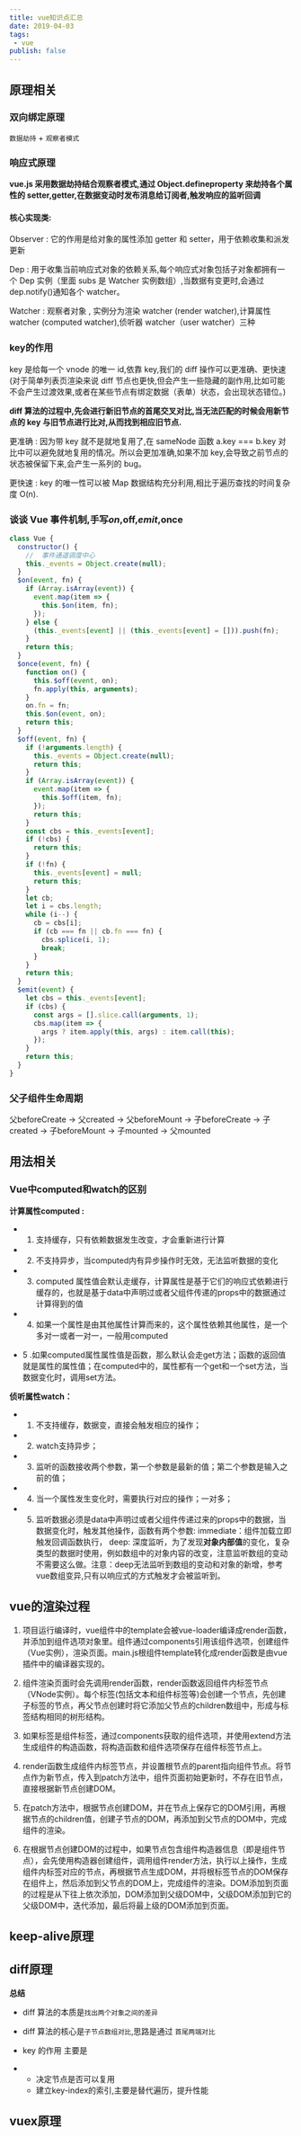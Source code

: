 ```yaml
---
title: vue知识点汇总
date: 2019-04-03
tags:
 - vue
publish: false
---
```


## 原理相关

### 双向绑定原理

`数据劫持` + `观察者模式`

### 响应式原理

**vue.js 采用数据劫持结合观察者模式,通过 Object.defineproperty 来劫持各个属性的 setter,getter,在数据变动时发布消息给订阅者,触发响应的监听回调**

#### 核心实现类:

Observer : 它的作用是给对象的属性添加 getter 和 setter，用于依赖收集和派发更新

Dep : 用于收集当前响应式对象的依赖关系,每个响应式对象包括子对象都拥有一个 Dep 实例（里面 subs 是 Watcher 实例数组）,当数据有变更时,会通过 dep.notify()通知各个 watcher。

Watcher : 观察者对象 , 实例分为渲染 watcher (render watcher),计算属性 watcher (computed watcher),侦听器 watcher（user watcher）三种

### key的作用

key 是给每一个 vnode 的唯一 id,依靠 key,我们的 diff 操作可以更准确、更快速 (对于简单列表页渲染来说 diff  节点也更快,但会产生一些隐藏的副作用,比如可能不会产生过渡效果,或者在某些节点有绑定数据（表单）状态，会出现状态错位。)

**diff 算法的过程中,先会进行新旧节点的首尾交叉对比,当无法匹配的时候会用新节点的 key 与旧节点进行比对,从而找到相应旧节点.**

更准确 : 因为带 key 就不是就地复用了,在 sameNode 函数  a.key === b.key 对比中可以避免就地复用的情况。所以会更加准确,如果不加 key,会导致之前节点的状态被保留下来,会产生一系列的 bug。

更快速 : key 的唯一性可以被 Map 数据结构充分利用,相比于遍历查找的时间复杂度 O(n).

### 谈谈 Vue 事件机制,手写$on,$off,$emit,$once

```js
class Vue {
  constructor() {
    //  事件通道调度中心
    this._events = Object.create(null);
  }
  $on(event, fn) {
    if (Array.isArray(event)) {
      event.map(item => {
        this.$on(item, fn);
      });
    } else {
      (this._events[event] || (this._events[event] = [])).push(fn);
    }
    return this;
  }
  $once(event, fn) {
    function on() {
      this.$off(event, on);
      fn.apply(this, arguments);
    }
    on.fn = fn;
    this.$on(event, on);
    return this;
  }
  $off(event, fn) {
    if (!arguments.length) {
      this._events = Object.create(null);
      return this;
    }
    if (Array.isArray(event)) {
      event.map(item => {
        this.$off(item, fn);
      });
      return this;
    }
    const cbs = this._events[event];
    if (!cbs) {
      return this;
    }
    if (!fn) {
      this._events[event] = null;
      return this;
    }
    let cb;
    let i = cbs.length;
    while (i--) {
      cb = cbs[i];
      if (cb === fn || cb.fn === fn) {
        cbs.splice(i, 1);
        break;
      }
    }
    return this;
  }
  $emit(event) {
    let cbs = this._events[event];
    if (cbs) {
      const args = [].slice.call(arguments, 1);
      cbs.map(item => {
        args ? item.apply(this, args) : item.call(this);
      });
    }
    return this;
  }
}
```

### 父子组件生命周期

父beforeCreate -> 父created -> 父beforeMount -> 子beforeCreate  -> 子created -> 子beforeMount -> 子mounted -> 父mounted

## 用法相关

### Vue中computed和watch的区别

**计算属性computed :** 

 - 1. 支持缓存，只有依赖数据发生改变，才会重新进行计算

 - 2. 不支持异步，当computed内有异步操作时无效，无法监听数据的变化

 - 3. computed 属性值会默认走缓存，计算属性是基于它们的响应式依赖进行缓存的，也就是基于data中声明过或者父组件传递的props中的数据通过计算得到的值

 - 4. 如果一个属性是由其他属性计算而来的，这个属性依赖其他属性，是一个多对一或者一对一，一般用computed

 -  5 .如果computed属性属性值是函数，那么默认会走get方法；函数的返回值就是属性的属性值；在computed中的，属性都有一个get和一个set方法，当数据变化时，调用set方法。

**侦听属性watch：**

 - 1. 不支持缓存，数据变，直接会触发相应的操作；

 - 2. watch支持异步；

 - 3. 监听的函数接收两个参数，第一个参数是最新的值；第二个参数是输入之前的值；

 - 4. 当一个属性发生变化时，需要执行对应的操作；一对多；

 - 5. 监听数据必须是data中声明过或者父组件传递过来的props中的数据，当数据变化时，触发其他操作，函数有两个参数:
immediate：组件加载立即触发回调函数执行，
deep: 深度监听，为了发现**对象内部值**的变化，复杂类型的数据时使用，例如数组中的对象内容的改变，注意监听数组的变动不需要这么做。注意：deep无法监听到数组的变动和对象的新增，参考vue数组变异,只有以响应式的方式触发才会被监听到。

## vue的渲染过程

1. 项目运行编译时，vue组件中的template会被vue-loader编译成render函数，并添加到组件选项对象里。组件通过components引用该组件选项，创建组件（Vue实例），渲染页面。main.js根组件template转化成render函数是由vue插件中的编译器实现的。

2. 组件渲染页面时会先调用render函数，render函数返回组件内标签节点（VNode实例）。每个标签(包括文本和组件标签等)会创建一个节点，先创建子标签的节点，再父节点创建时将它添加父节点的children数组中，形成与标签结构相同的树形结构。

3. 如果标签是组件标签，通过components获取的组件选项，并使用extend方法生成组件的构造函数，将构造函数和组件选项保存在组件标签节点上。

4. render函数生成组件内标签节点，并设置根节点的parent指向组件节点。将节点作为新节点，传入到patch方法中，组件页面初始更新时，不存在旧节点，直接根据新节点创建DOM。

5. 在patch方法中，根据节点创建DOM，并在节点上保存它的DOM引用，再根据节点的children值，创建子节点的DOM，再添加到父节点的DOM中，完成组件的渲染。

6. 在根据节点创建DOM的过程中，如果节点包含组件构造器信息（即是组件节点），会先使用构造器创建组件，调用组件render方法，执行以上操作，生成组件内标签对应的节点，再根据节点生成DOM，并将根标签节点的DOM保存在组件上，然后添加到父节点的DOM上，完成组件的渲染。DOM添加到页面的过程是从下往上依次添加，DOM添加到父级DOM中，父级DOM添加到它的父级DOM中，迭代添加，最后将最上级的DOM添加到页面。

## keep-alive原理

## diff原理

**总结**

- diff 算法的本质是`找出两个对象之间的差异`

- diff 算法的核心是`子节点数组对比`,思路是通过 `首尾两端对比`

- key 的作用 主要是

- - 决定节点是否可以复用
  - 建立key-index的索引,主要是替代遍历，提升性能 

## vuex原理